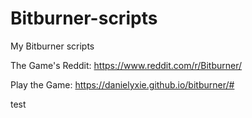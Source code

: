 # Bitburner-scripts
My Bitburner scripts

The Game's Reddit: https://www.reddit.com/r/Bitburner/

Play the Game: https://danielyxie.github.io/bitburner/#

test




